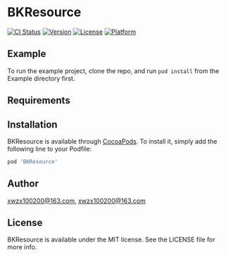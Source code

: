 # BKResource

[![CI Status](https://img.shields.io/travis/xwzx100200@163.com/BKResource.svg?style=flat)](https://travis-ci.org/xwzx100200@163.com/BKResource)
[![Version](https://img.shields.io/cocoapods/v/BKResource.svg?style=flat)](https://cocoapods.org/pods/BKResource)
[![License](https://img.shields.io/cocoapods/l/BKResource.svg?style=flat)](https://cocoapods.org/pods/BKResource)
[![Platform](https://img.shields.io/cocoapods/p/BKResource.svg?style=flat)](https://cocoapods.org/pods/BKResource)

## Example

To run the example project, clone the repo, and run `pod install` from the Example directory first.

## Requirements

## Installation

BKResource is available through [CocoaPods](https://cocoapods.org). To install
it, simply add the following line to your Podfile:

```ruby
pod 'BKResource'
```

## Author

xwzx100200@163.com, xwzx100200@163.com

## License

BKResource is available under the MIT license. See the LICENSE file for more info.
